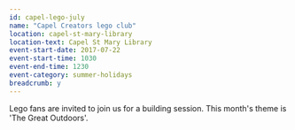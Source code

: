 ```yaml
---
id: capel-lego-july
name: "Capel Creators lego club"
location: capel-st-mary-library
location-text: Capel St Mary Library
event-start-date: 2017-07-22
event-start-time: 1030
event-end-time: 1230
event-category: summer-holidays
breadcrumb: y
---
```


Lego fans are invited to join us for a building session. This month's theme is 'The Great Outdoors'.
